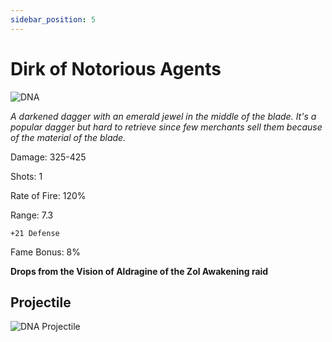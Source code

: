 ```yaml
---
sidebar_position: 5
---
```


# Dirk of Notorious Agents

![DNA](https://vwiki.valorserver.com/api/item/picture/dirk%20of%20notorious%20agents)

<i>A darkened dagger with an emerald jewel in the middle of the blade. It's a popular dagger but hard to retrieve since few merchants sell them because of the material of the blade.</i>

Damage: 325-425

Shots: 1

Rate of Fire: 120%

Range: 7.3

    +21 Defense
    
Fame Bonus: 8%

**Drops from the Vision of Aldragine of the Zol Awakening raid**

## Projectile

![DNA Projectile](https://cdn.discordapp.com/attachments/953134990428868629/981721335447314472/notorious.gif)
